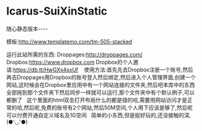 # Icarus-SuiXinStatic
随心静态版本----

模板:http://www.templatemo.com/tm-505-stacked

运行此站所需的东西:
  Droppages:http://droppages.com/
  Dropbox:https://www.dropbox.com
  Dropbox的个人邀请:https://db.tt/HwGXs4sxUf
    使用方法:首先先去Dropbox注册一个账号,然后再去Droppages用Dropbox的账号登入然后绑定,然后进入个人管理界面,创建一个网站,这时候会在Dropbox里应用中有一个网站连接的文件夹,然后吧本库中的东西全部拖到那个文件夹下然后同步一样就可以运行,那个文件夹中有个默认例子,可以都删了
   这个里面的html双击打开布局什么的都是错的哈,需要用网站访问才是正常的哈,然后呢,免费的账号有2个网站,然后50M空间,个人用下应该是够了,然后呢可以付费开通自定义域名及1G空间
  
简单的小东西,但是挺好玩的,还没接触的深,(●'◡'●)


